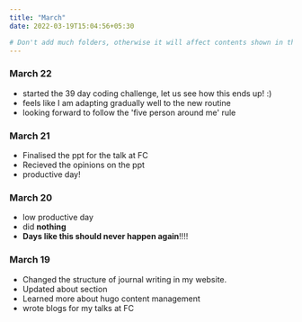 ```yaml
---
title: "March"
date: 2022-03-19T15:04:56+05:30

# Don't add much folders, otherwise it will affect contents shown in the homepage.
---
```


### March 22
* started the 39 day coding challenge, let us see how this ends up! :)
* feels like I am adapting gradually well to the new routine 
* looking forward to follow the 'five person around me' rule

### March 21
* Finalised the ppt for the talk at FC
* Recieved the opinions on the ppt
* productive day!
### March 20
* low productive day
* did **nothing** 
* **Days like this should never happen again**!!!!

### March 19
* Changed the structure of journal writing in my website.
* Updated about section
* Learned more about hugo content management
* wrote blogs for my talks at FC